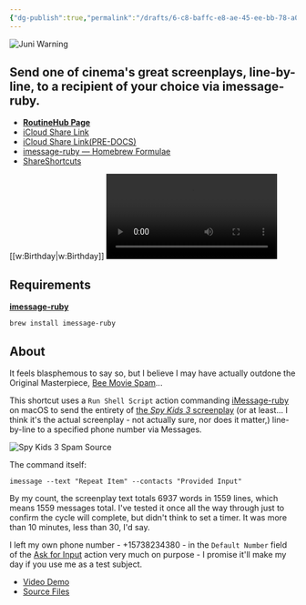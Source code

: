 ```yaml
---
{"dg-publish":true,"permalink":"/drafts/6-c8-baffc-e8-ae-45-ee-bb-78-a0-ff-7-c74-c575/","dgHomeLink":true,"dgPassFrontmatter":false}
---
```



![Juni Warning](https://user-images.githubusercontent.com/43663476/149655618-67b3ac6a-50d6-4eb6-aeca-370eddef670f.png)

## Send one of cinema's great screenplays, line-by-line, to a recipient of your choice via imessage-ruby. 

- [**RoutineHub Page**](https://routinehub.co/shortcut/10873)
- [iCloud Share Link](https://www.icloud.com/shortcuts/be6f193dad2b4044b2b1cf165ff08c14)
- [iCloud Share Link(PRE-DOCS)](https://www.icloud.com/shortcuts/caf776e2ba7d481ea03492a7241db7bd)
- [imessage-ruby — Homebrew Formulae](https://formulae.brew.sh/formula/imessage-ruby)
- [ShareShortcuts](https://shareshortcuts.com/shortcuts/1606-spy-kids-3-spam-macos.html)

[[w:Birthday|w:Birthday]]
<video controls>
  <source src="https://user-images.githubusercontent.com/43663476/149640755-91ce7a1a-1c77-4148-aefe-9389eb115d16.mp4">
</video>

## Requirements
[**imessage-ruby**](https://formulae.brew.sh/formula/imessage-ruby)

`brew install imessage-ruby`

## About

It feels blasphemous to say so, but I believe I may have actually outdone the Original Masterpiece, [Bee Movie Spam](https://routinehub.co/shortcut/2623/)...

This shortcut uses a `Run Shell Script` action commanding [iMessage-ruby](https://formulae.brew.sh/formula/imessage-ruby) on macOS to send the entirety of [the *Spy Kids 3* screenplay](https://github.com/extratone/i/blob/main/assets/spykids3.md) (or at least... I think it's the actual screenplay - not actually sure, nor does it matter,) line-by-line to a specified phone number via Messages. 

![Spy Kids 3 Spam Source](https://user-images.githubusercontent.com/43663476/149641065-0e497ea9-89d5-470a-8932-8cd48bd65a07.png)

The command itself:

`imessage --text "Repeat Item" --contacts "Provided Input"`

By my count, the screenplay text totals 6937 words in 1559 lines, which means 1559 messages total. I've tested it once all the way through just to confirm the cycle will complete, but didn't think to set a timer. It was more than 10 minutes, less than 30, I'd say.

I left my own phone number - +15738234380 - in the `Default Number` field of the [Ask for Input](https://www.matthewcassinelli.com/actions/ask-for-input/) action very much on purpose - I promise it'll make my day if you use me as a test subject.

- [Video Demo](https://www.instagram.com/p/CYxP3HppgOi/)
- [Source Files](https://github.com/extratone/i/tree/main/shortcuts/Spy%20Kids%203%20Spam)